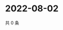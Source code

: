# 2022-08-02

共 0 条

<!-- BEGIN WEIBO -->
<!-- 最后更新时间 Tue Aug 02 2022 12:07:06 GMT+0800 (China Standard Time) -->

<!-- END WEIBO -->
